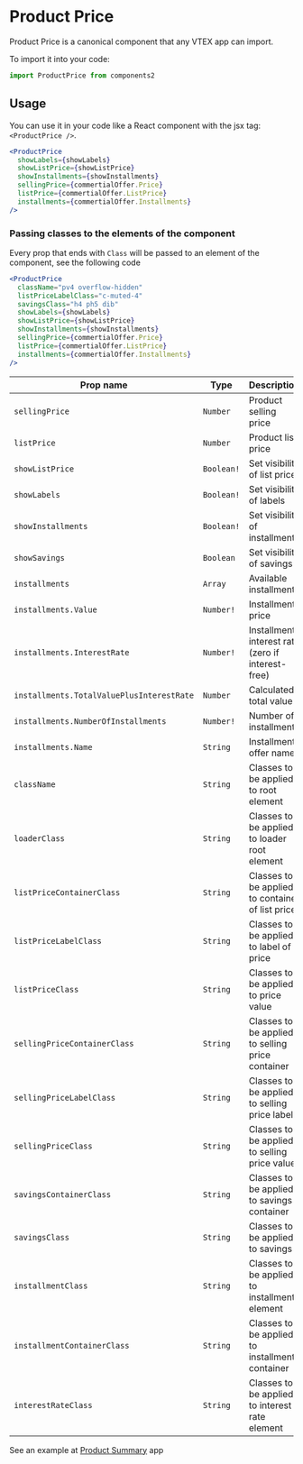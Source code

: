 # Product Price

Product Price is a canonical component that any VTEX app can import.

To import it into your code:

```js
import ProductPrice from components2
```

## Usage

You can use it in your code like a React component with the jsx tag: `<ProductPrice />`.

```jsx
<ProductPrice
  showLabels={showLabels}
  showListPrice={showListPrice}
  showInstallments={showInstallments}
  sellingPrice={commertialOffer.Price}
  listPrice={commertialOffer.ListPrice}
  installments={commertialOffer.Installments}
/>
```

### Passing classes to the elements of the component
Every prop that ends with `Class` will be passed to an element of the component, see the following code
```jsx
<ProductPrice
  className="pv4 overflow-hidden"
  listPriceLabelClass="c-muted-4"
  savingsClass="h4 ph5 dib"
  showLabels={showLabels}
  showListPrice={showListPrice}
  showInstallments={showInstallments}
  sellingPrice={commertialOffer.Price}
  listPrice={commertialOffer.ListPrice}
  installments={commertialOffer.Installments}
/>
```

| Prop name | Type | Description |
| --- | --- | --- |
| `sellingPrice` | `Number` | Product selling price |
| `listPrice` | `Number` | Product list price |
| `showListPrice` | `Boolean!` | Set visibility of list price |
| `showLabels` | `Boolean!` | Set visibility of labels |
| `showInstallments` | `Boolean!` | Set visibility of installments |
| `showSavings` | `Boolean` | Set visibility of savings |
| `installments` | `Array` | Available installments |
| `installments.Value` | `Number!` | Installment price |
| `installments.InterestRate` | `Number!` | Installment interest rate (zero if interest-free) |
| `installments.TotalValuePlusInterestRate` | `Number` | Calculated total value |
| `installments.NumberOfInstallments` | `Number!` | Number of installments |
| `installments.Name` | `String` | Installment offer name |
| `className` | `String` | Classes to be applied to root element |
| `loaderClass` | `String` | Classes to be applied to loader root element |
| `listPriceContainerClass` | `String` | Classes to be applied to container of list price |
| `listPriceLabelClass` | `String` | Classes to be applied to label of price |
| `listPriceClass` | `String` | Classes to be applied to price value |
| `sellingPriceContainerClass` | `String` | Classes to be applied to selling price container |
| `sellingPriceLabelClass` | `String` | Classes to be applied to selling price label |
| `sellingPriceClass` | `String` | Classes to be applied to selling price value |
| `savingsContainerClass` | `String` | Classes to be applied to savings container |
| `savingsClass` | `String` | Classes to be applied to savings |
| `installmentClass` | `String` | Classes to be applied to installment element |
| `installmentContainerClass` | `String` | Classes to be applied to installment container |
| `interestRateClass` | `String` | Classes to be applied to interest rate element |

See an example at [Product Summary](https://github.com/vtex-apps/product-summary) app
